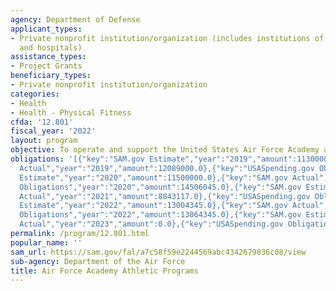 ```yaml
---
agency: Department of Defense
applicant_types:
- Private nonprofit institution/organization (includes institutions of higher education
  and hospitals)
assistance_types:
- Project Grants
beneficiary_types:
- Private nonprofit institution/organization
categories:
- Health
- Health - Physical Fitness
cfda: '12.801'
fiscal_year: '2022'
layout: program
objective: To operate and support the United States Air Force Academy athletic program.
obligations: '[{"key":"SAM.gov Estimate","year":"2019","amount":11300000.0},{"key":"SAM.gov
  Actual","year":"2019","amount":12089000.0},{"key":"USASpending.gov Obligations","year":"2019","amount":12157792.0},{"key":"SAM.gov
  Estimate","year":"2020","amount":11500000.0},{"key":"SAM.gov Actual","year":"2020","amount":14506045.0},{"key":"USASpending.gov
  Obligations","year":"2020","amount":14506045.0},{"key":"SAM.gov Estimate","year":"2021","amount":9020598.0},{"key":"SAM.gov
  Actual","year":"2021","amount":8843117.0},{"key":"USASpending.gov Obligations","year":"2021","amount":9020598.0},{"key":"SAM.gov
  Estimate","year":"2022","amount":13004345.0},{"key":"SAM.gov Actual","year":"2022","amount":12532603.0},{"key":"USASpending.gov
  Obligations","year":"2022","amount":13064345.0},{"key":"SAM.gov Estimate","year":"2023","amount":11500000.0},{"key":"SAM.gov
  Actual","year":"2023","amount":0.0},{"key":"USASpending.gov Obligations","year":"2023","amount":11500000.0}]'
permalink: /program/12.801.html
popular_name: ''
sam_url: https://sam.gov/fal/a7c58f59e2244569abc4342679836c08/view
sub-agency: Department of the Air Force
title: Air Force Academy Athletic Programs
---
```

